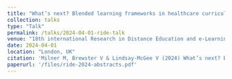 ```yaml
---
title: "What’s next? Blended learning frameworks in healthcare curricula: Supporting innovation post-pandemic."
collection: talks
type: "Talk"
permalink: /talks/2024-04-01-ride-talk
venue: "18th international Research in Distance Education and e-Learning (RIDE) Conference"
date: 2024-04-01
location: "London, UK"
citation: 'Milner M, Brewster V & Lindsay-McGee V (2024) What’s next? Blended learning frameworks in healthcare curricula: Supporting innovation post-pandemic. <i>18th international Research in Distance Education and e-Learning (RIDE) Conference</i>'
paperurl: '/files/ride-2024-abstracts.pdf'
---
```


